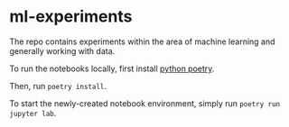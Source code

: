 # ml-experiments

The repo contains experiments within the area of machine learning and generally working with data.

To run the notebooks locally, first install [python poetry](https://python-poetry.org/).

Then, run `poetry install`.

To start the newly-created notebook environment, simply run `poetry run jupyter lab`.